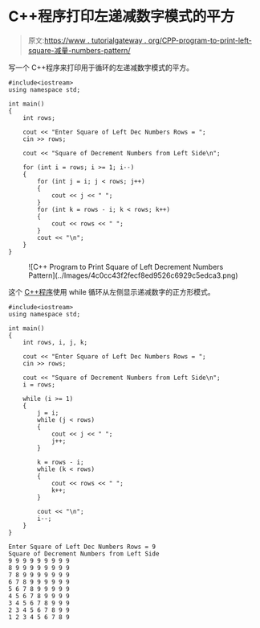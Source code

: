 # C++程序打印左递减数字模式的平方

> 原文:[https://www . tutorialgateway . org/CPP-program-to-print-left-square-减量-numbers-pattern/](https://www.tutorialgateway.org/cpp-program-to-print-square-of-left-decrement-numbers-pattern/)

写一个 C++程序来打印用于循环的左递减数字模式的平方。

```
#include<iostream>
using namespace std;

int main()
{
	int rows;

	cout << "Enter Square of Left Dec Numbers Rows = ";
	cin >> rows;

	cout << "Square of Decrement Numbers from Left Side\n";

	for (int i = rows; i >= 1; i--)
	{
		for (int j = i; j < rows; j++)
		{
			cout << j << " ";
		}
		for (int k = rows - i; k < rows; k++)
		{
			cout << rows << " ";
		}
		cout << "\n";
	}
}
```

<figure class="wp-block-image size-large">![C++ Program to Print Square of Left Decrement Numbers Pattern](../Images/4c0cc43f2fecf8ed9526c6929c5edca3.png)</figure>

这个 [C++程序](https://www.tutorialgateway.org/cpp-programs/)使用 while 循环从左侧显示递减数字的正方形模式。

```
#include<iostream>
using namespace std;

int main()
{
	int rows, i, j, k;

	cout << "Enter Square of Left Dec Numbers Rows = ";
	cin >> rows;

	cout << "Square of Decrement Numbers from Left Side\n";
	i = rows;

	while (i >= 1)
	{
		j = i;
		while (j < rows)
		{
			cout << j << " ";
			j++;
		}

		k = rows - i;
		while (k < rows)
		{
			cout << rows << " ";
			k++;
		}

		cout << "\n";
		i--;
	}
}
```

```
Enter Square of Left Dec Numbers Rows = 9
Square of Decrement Numbers from Left Side
9 9 9 9 9 9 9 9 9 
8 9 9 9 9 9 9 9 9 
7 8 9 9 9 9 9 9 9 
6 7 8 9 9 9 9 9 9 
5 6 7 8 9 9 9 9 9 
4 5 6 7 8 9 9 9 9 
3 4 5 6 7 8 9 9 9 
2 3 4 5 6 7 8 9 9 
1 2 3 4 5 6 7 8 9 
```
